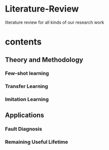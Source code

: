 # Literature-Review
literature review for all kinds of our research work
# contents

## Theory and Methodology
### Few-shot learning


### Transfer Learning

### Imitation Learning

## Applications

### Fault Diagnosis

### Remaining Useful Lifetime


